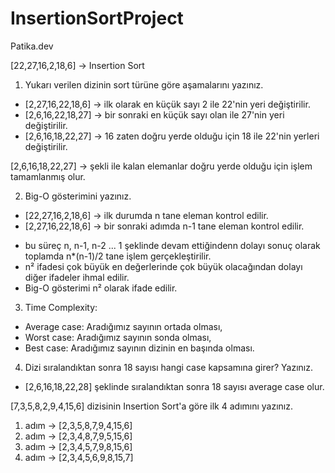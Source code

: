 # InsertionSortProject
Patika.dev

[22,27,16,2,18,6] -> Insertion Sort

1. Yukarı verilen dizinin sort türüne göre aşamalarını yazınız.
* [2,27,16,22,18,6] -> ilk olarak en küçük sayı 2 ile 22'nin yeri değiştirilir.
* [2,6,16,22,18,27] -> bir sonraki en küçük sayı olan ile 27'nin yeri değiştirilir.
* [2,6,16,18,22,27] -> 16 zaten doğru yerde olduğu için 18 ile 22'nin yerleri değiştirilir.

[2,6,16,18,22,27] -> şekli ile kalan elemanlar doğru yerde olduğu için işlem tamamlanmış olur.

2. Big-O gösterimini yazınız.
* [22,27,16,2,18,6] -> ilk durumda n tane eleman kontrol edilir.
* [2,27,16,22,18,6] -> bir sonraki adımda n-1 tane eleman kontrol edilir.
- bu süreç n, n-1, n-2 ... 1 şeklinde devam ettiğindenn dolayı sonuç olarak toplamda n*(n-1)/2 tane işlem gerçekleştirilir.
- n² ifadesi çok büyük en değerlerinde çok büyük olacağından dolayı diğer ifadeler ihmal edilir.
- Big-O gösterimi n² olarak ifade edilir.

3. Time Complexity: 
* Average case: Aradığımız sayının ortada olması,
* Worst case: Aradığımız sayının sonda olması, 
* Best case: Aradığımız sayının dizinin en başında olması.
4. Dizi sıralandıktan sonra 18 sayısı hangi case kapsamına girer? Yazınız.
* [2,6,16,18,22,28] şeklinde sıralandıktan sonra 18 sayısı average case olur.

[7,3,5,8,2,9,4,15,6] dizisinin Insertion Sort'a göre ilk 4 adımını yazınız.
1. adım -> [2,3,5,8,7,9,4,15,6] 
2. adım -> [2,3,4,8,7,9,5,15,6]
3. adım -> [2,3,4,5,7,9,8,15,6]
4. adım -> [2,3,4,5,6,9,8,15,7]
